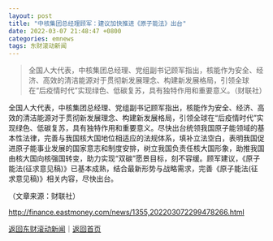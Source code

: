 ```yaml
---
layout: post
title: "中核集团总经理顾军：建议加快推进《原子能法》出台"
date: 2022-03-07 21:48:47 +0800
categories: emnews
tags: 东财滚动新闻
---
```

> 全国人大代表，中核集团总经理、党组副书记顾军指出，核能作为安全、经济、高效的清洁能源对于贯彻新发展理念、构建新发展格局，引领全球在“后疫情时代”实现绿色、低碳复苏，具有独特作用和重要意义。（财联社）

<p>全国人大代表，中核集团总经理、党组副书记顾军指出，核能作为安全、经济、高效的清洁能源对于贯彻新发展理念、构建新发展格局，引领全球在“后疫情时代”实现绿色、低碳复苏，具有独特作用和重要意义。尽快出台统领我国原子能领域的基本性法律，完善与我国核大国地位相适应的法规体系，填补立法空白，表明我国促进原子能事业发展的国家意志和制度安排，树立我国负责任核大国形象，助推我国由核大国向核强国转变，助力实现“双碳”愿景目标，刻不容缓。顾军建议，《原子能法(征求意见稿)》已基本成熟，结合最新形势与战略需求，完善《原子能法(征求意见稿)》相关内容，尽快出台。</p><p class="em_media">（文章来源：财联社）</p>

<http://finance.eastmoney.com/news/1355,202203072299478266.html>

[返回东财滚动新闻](//finews.withounder.com/emnews/)｜[返回首页](//finews.withounder.com/)